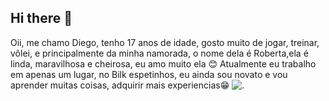 ## Hi there 👋
Oii, me chamo Diego, tenho 17 anos de idade, gosto muito de jogar, treinar, vôlei, e principalmente da minha namorada, o nome dela é Roberta,ela é linda, maravilhosa e cheirosa, eu amo muito ela :blush:
Atualmente eu trabalho em apenas um lugar, no Bilk espetinhos, eu ainda sou novato e vou aprender muitas coisas, adquirir mais experiencias:grin:
![.](https://mir-s3-cdn-cf.behance.net/project_modules/max_1200/5eeea355389655.59822ff824b72.gif)
